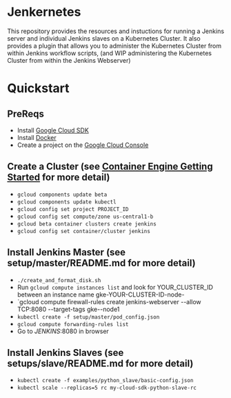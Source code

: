 # Jenkernetes

This repository provides the resources and instuctions for running a Jenkins server and individual Jenkins slaves on a Kubernetes Cluster. It also provides a plugin that allows you to administer the Kubernetes Cluster from within Jenkins workflow scripts, (and WIP administering the Kubernetes Cluster from within the Jenkins Webserver)

# Quickstart

## PreReqs
 
* Install [Google Cloud SDK](https://cloud.google.com/sdk/)
* Install [Docker](https://www.docker.com/)
* Create a project on the [Google Cloud Console]('https://console.developers.google.com/')

## Create a Cluster (see [Container Engine Getting Started](https://cloud.google.com/container-engine/docs/getting-started) for more detail)

* `gcloud components update beta`
* `gcloud components update kubectl`
* `gcloud config set project PROJECT_ID`
* `gcloud config set compute/zone us-central1-b`
* `gcloud beta container clusters create jenkins`
* `gcloud config set container/cluster jenkins`

## Install Jenkins Master (see setup/master/README.md for more detail)

* `./create_and_format_disk.sh`
* Run `gcloud compute instances list` and look for YOUR_CLUSTER_ID between an instance name gke-YOUR-CLUSTER-ID-node-
* `gcloud compute firewall-rules create jenkins-webserver --allow TCP:8080 --target-tags gke-<YOUR-CLUSTER-ID>-node1
* `kubectl create -f setup/master/pod_config.json`
* `gcloud compute forwarding-rules list`
* Go to *JENKINS*:8080 in browser

## Install Jenkins Slaves (see setups/slave/README.md for more detail)
* `kubectl create -f examples/python_slave/basic-config.json`
* `kubectl scale --replicas=5 rc my-cloud-sdk-python-slave-rc`
